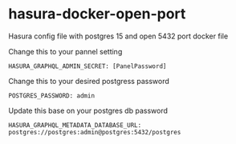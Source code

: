 # hasura-docker-open-port
Hasura config file with postgres 15 and open 5432 port docker file

Change this to your pannel setting

```HASURA_GRAPHQL_ADMIN_SECRET: [PanelPassword]```

Change this to your desired postgress password

```POSTGRES_PASSWORD: admin```

Update this base on your postgres db password

```HASURA_GRAPHQL_METADATA_DATABASE_URL: postgres://postgres:admin@postgres:5432/postgres```
